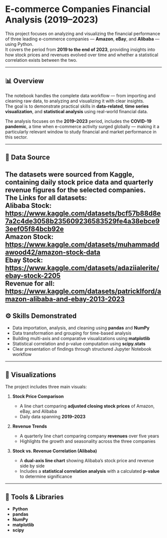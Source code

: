 # E-commerce Companies Financial Analysis (2019–2023)

This project focuses on analyzing and visualizing the financial performance of three leading e-commerce companies — **Amazon**, **eBay**, and **Alibaba** — using Python.  
It covers the period from **2019 to the end of 2023**, providing insights into how stock prices and revenues evolved over time and whether a statistical correlation exists between the two.

---

## 📊 Overview

The notebook handles the complete data workflow — from importing and cleaning raw data, to analyzing and visualizing it with clear insights.  
The goal is to demonstrate practical skills in **data-related**, **time series visualization**, and **statistical analysis** using real-world financial data.

The analysis focuses on the **2019–2023** period, includes the **COVID-19 pandemic**, a time when e-commerce activity surged globally — making it a particularly relevant window to study financial and market performance in this sector.

---

## 🧾 Data Source

The datasets were sourced from **Kaggle**, containing daily stock price data and quarterly revenue figures for the selected companies.  
The Links for all datasets:  
Alibaba Stock: https://www.kaggle.com/datasets/bcf57b88d8e7a2c4de3058b235609236583529fe4a38ebce93eef05f84bcb92e  
Amazon Stock: https://www.kaggle.com/datasets/muhammaddawood42/amazon-stock-data  
Ebay Stock: https://www.kaggle.com/datasets/adaziialerite/ebay-stock-2205  
Revenue for all: https://www.kaggle.com/datasets/patricklford/amazon-alibaba-and-ebay-2013-2023  
---

## ⚙️ Skills Demonstrated

- Data importation, analysis, and cleaning using **pandas** and **NumPy**  
- Data transformation and grouping for time-based analysis  
- Building multi-axis and comparative visualizations using **matplotlib**  
- Statistical correlation and p-value computation using **scipy.stats**  
- Clear presentation of findings through structured Jupyter Notebook workflow

---

## 🧠 Visualizations

The project includes three main visuals:

1. **Stock Price Comparison**  
   - A line chart comparing **adjusted closing stock prices** of Amazon, eBay, and Alibaba  
   - Daily data spanning **2019–2023**

2. **Revenue Trends**  
   - A quarterly line chart comparing company **revenues** over five years  
   - Highlights the growth and seasonality across the three companies

3. **Stock vs. Revenue Correlation (Alibaba)**  
   - A **dual-axis line chart** showing Alibaba’s stock price and revenue side by side  
   - Includes a **statistical correlation analysis** with a calculated **p-value** to determine significance

---

## 🧩 Tools & Libraries

- **Python**
- **pandas**
- **NumPy**
- **matplotlib**
- **scipy**